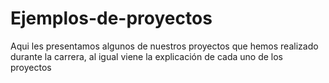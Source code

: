# Ejemplos-de-proyectos
Aqui les presentamos algunos de nuestros proyectos que hemos realizado durante la carrera, al igual viene la explicación de cada uno de los proyectos 
